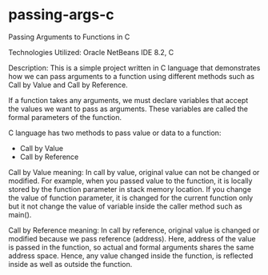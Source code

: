 # passing-args-c
Passing Arguments to Functions in C

Technologies Utilized: Oracle NetBeans IDE 8.2, C

Description: This is a simple project written in C language that demonstrates how we can pass arguments to a function using different methods such as Call by Value and Call by Reference.

If a function takes any arguments, we must declare variables that accept the values we want to pass as arguments. These variables are called the formal parameters of the function.

C language has two methods to pass value or data to a function:
 - Call by Value
 - Call by Reference

Call by Value meaning: In call by value, original value can not be changed or modified. For example, when you passed value to the function, it is locally stored by the function parameter in stack memory location. If you change the value of function parameter, it is changed for the current function only but it not change the value of variable inside the caller method such as main().

Call by Reference meaning: In call by reference, original value is changed or modified because we pass reference (address). Here, address of the value is passed in the function, so actual and formal arguments shares the same address space. Hence, any value changed inside the function, is reflected inside as well as outside the function.

